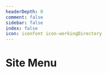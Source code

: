 ```yaml
---
headerDepth: 0
comment: false
sidebar: false
index: false
icon: iconfont icon-workingDirectory
---
```


# Site Menu

<Catalog base="/id/" :level="3" />
